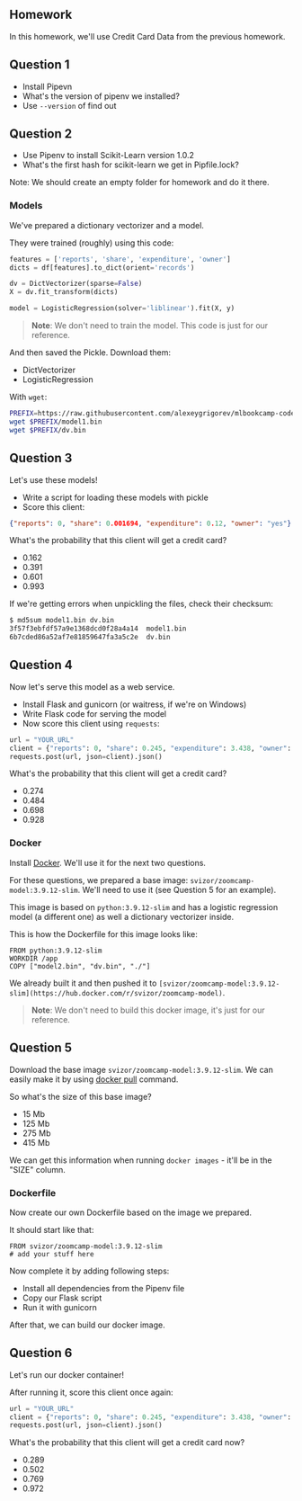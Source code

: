 ## Homework

In this homework, we'll use Credit Card Data from the previous homework.

## Question 1

- Install Pipevn
- What's the version of pipenv we installed?
- Use `--version` of find out

## Question 2

- Use Pipenv to install Scikit-Learn version 1.0.2
- What's the first hash for scikit-learn we get in Pipfile.lock?

Note: We should create an empty folder for homework and do it there.

### Models

We've prepared a dictionary vectorizer and a model.

They were trained (roughly) using this code:

```python
features = ['reports', 'share', 'expenditure', 'owner']
dicts = df[features].to_dict(orient='records')

dv = DictVectorizer(sparse=False)
X = dv.fit_transform(dicts)

model = LogisticRegression(solver='liblinear').fit(X, y)
```

> **Note**: We don't need to train the model. This code is just for our reference.

And then saved the Pickle. Download them:

* DictVectorizer
* LogisticRegression

With `wget`:

```bash
PREFIX=https://raw.githubusercontent.com/alexeygrigorev/mlbookcamp-code/master/course-zoomcamp/cohorts/2022/05-deployment/homework
wget $PREFIX/model1.bin
wget $PREFIX/dv.bin
```

## Question 3

Let's use these models!

- Write a script for loading these models with pickle
- Score this client:

```json
{"reports": 0, "share": 0.001694, "expenditure": 0.12, "owner": "yes"}
```

What's the probability that this client will get a credit card?

- 0.162
- 0.391
- 0.601
- 0.993

If we're getting errors when unpickling the files, check their checksum:

```bash
$ md5sum model1.bin dv.bin
3f57f3ebfdf57a9e1368dcd0f28a4a14  model1.bin
6b7cded86a52af7e81859647fa3a5c2e  dv.bin
```

## Question 4

Now let's serve this model as a web service.

- Install Flask and gunicorn (or waitress, if we're on Windows)
- Write Flask code for serving the model
- Now score this client using `requests`:

```python
url = "YOUR_URL"
client = {"reports": 0, "share": 0.245, "expenditure": 3.438, "owner": "yes"}
requests.post(url, json=client).json()
```

What's the probability that this client will get a credit card?

- 0.274
- 0.484
- 0.698
- 0.928

### Docker

Install [Docker](https://github.com/alexeygrigorev/mlbookcamp-code/blob/master/course-zoomcamp/05-deployment/06-docker.md). We'll use it for the next two questions.

For these questions, we prepared a base image: `svizor/zoomcamp-model:3.9.12-slim`. We'll need to use it (see Question 5 for an example).

This image is based on `python:3.9.12-slim` and has a logistic regression model (a different one) as well a dictionary vectorizer inside.

This is how the Dockerfile for this image looks like:

```docker
FROM python:3.9.12-slim
WORKDIR /app
COPY ["model2.bin", "dv.bin", "./"]
```

We already built it and then pushed it to `[svizor/zoomcamp-model:3.9.12-slim](https://hub.docker.com/r/svizor/zoomcamp-model)`.

> **Note**: We don't need to build this docker image, it's just for our reference.

## Question 5

Download the base image `svizor/zoomcamp-model:3.9.12-slim`. We can easily make it by using [docker pull](https://docs.docker.com/engine/reference/commandline/pull/) command.

So what's the size of this base image?

- 15 Mb
- 125 Mb
- 275 Mb
- 415 Mb

We can get this information when running `docker images` - it'll be in the "SIZE" column.

### Dockerfile

Now create our own Dockerfile based on the image we prepared.

It should start like that:

```docker
FROM svizor/zoomcamp-model:3.9.12-slim
# add your stuff here
```

Now complete it by adding following steps:

- Install all dependencies from the Pipenv file
- Copy our Flask script
- Run it with gunicorn

After that, we can build our docker image.

## Question 6

Let's run our docker container!

After running it, score this client once again:

```python
url = "YOUR_URL"
client = {"reports": 0, "share": 0.245, "expenditure": 3.438, "owner": "yes"}
requests.post(url, json=client).json()
```
What's the probability that this client will get a credit card now?

- 0.289
- 0.502
- 0.769
- 0.972
